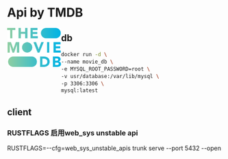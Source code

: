# Api by TMDB
<a href="https://www.themoviedb.org/about/logos-attribution">
   <img style="float: left; width: 25%;" src="https://github.com/zhangyemengren/movie_database/blob/main/brand.svg?row=true"/>
</a>

## db
```bash
docker run -d \
--name movie_db \
-e MYSQL_ROOT_PASSWORD=root \
-v usr/database:/var/lib/mysql \
-p 3306:3306 \
mysql:latest
```

## client
### RUSTFLAGS 启用web_sys unstable api
RUSTFLAGS=--cfg=web_sys_unstable_apis trunk serve --port 5432 --open

